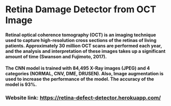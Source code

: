# Retina Damage Detector from OCT Image

#### Retinal optical coherence tomography (OCT) is an imaging technique used to capture high-resolution cross sections of the retinas of living patients. Approximately 30 million OCT scans are performed each year, and the analysis and interpretation of these images takes up a significant amount of time (Swanson and Fujimoto, 2017).

#### The CNN model is trained with 84,495 X-Ray images (JPEG) and 4 categories (NORMAL, CNV, DME, DRUSEN). Also, Image augmentation is used to increase the performance of the model. The accuracy of the model is 93%.

### Website link: https://retina-defect-detector.herokuapp.com/
